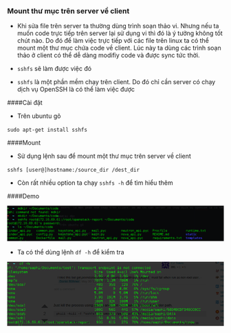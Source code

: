 ### Mount thư mục trên server về client

- Khi sửa file trên server ta thường dùng trình soạn thảo vi. Nhưng nếu ta muốn code trực tiếp trên server lại sử dụng vi thì đó là ý tưởng không tốt chút nào. Do đó để làm việc trực tiếp với các file trên linux ta có thể mount một thư mục chứa code về client. Lúc này ta dùng các trình soạn thảo ở client có thể dễ dàng modifiy code và được sync tức thời.

-  `sshfs` sẽ làm được việc đó

- `sshfs` là một phần mềm chạy trên client. Do đó chỉ cần server có chạy dịch vụ OpenSSH là có thể làm việc được

####Cài đặt

- Trên ubuntu gõ

`sudo apt-get install sshfs`

####Mount

- Sử dụng lệnh sau để mount một thư mục trên server về client

`sshfs [user@]hostname:/source_dir /dest_dir`

- Còn rất nhiều option ta chạy `sshfs -h` để tìm hiểu thêm

####Demo

<img src="image/sshfs1.png">

- Ta có thể dùng lệnh `df -h` để kiểm tra

<img src="image/sshfs2.png">
